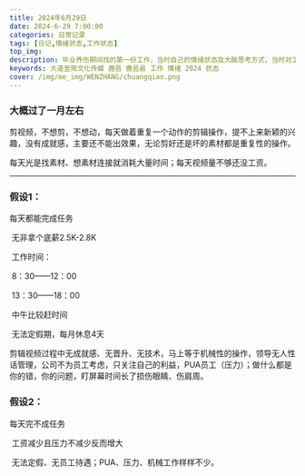 ```yaml
---
title: 2024年6月29日
date: 2024-6-29 7:00:00
categories: 日常记录
tags: [日记,情绪状态,工作状态]
top_img: 
description: 毕业养伤期间找的第一份工作，当时自己的情绪状态及大脑思考方式，当时对工作的认知。
keywords: 大道至简文化传媒 鹿邑 鹿邑县 工作 情绪 2024 状态
cover: /img/me_img/WENZHANG/chuangqian.png
---
```

### 大概过了一月左右

剪视频，不想剪，不想动，每天做着重复一个动作的剪辑操作，提不上来新颖的兴趣，没有成就感，主要还不能出效果，无论剪好还是坏的素材都是重复性的操作。

每天光是找素材、想素材连接就消耗大量时间；每天视频量不够还没工资。

------

### 假设1：

每天都能完成任务

​	无非拿个底薪2.5K-2.8K

​	工作时间：

​		8：30——12：00

​		13：30——18：00

​	中午比较赶时间

​	无法定假期，每月休息4天

剪辑视频过程中无成就感、无晋升、无技术，马上等于机械性的操作，领导无人性话管理，公司不为员工考虑，只关注自己的利益，PUA员工（压力）；做什么都是你的错，你的问题，盯屏幕时间长了损伤眼睛、伤肩周。

### 假设2：

每天完不成任务

​	工资减少且压力不减少反而增大

​	无法定假、无员工待遇；PUA、压力、机械工作样样不少。

